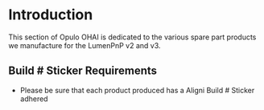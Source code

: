 # Introduction

This section of Opulo OHAI is dedicated to the various spare part products we manufacture for the LumenPnP v2 and v3.

## Build # Sticker Requirements

- Please be sure that each product produced has a Aligni Build # Sticker adhered
